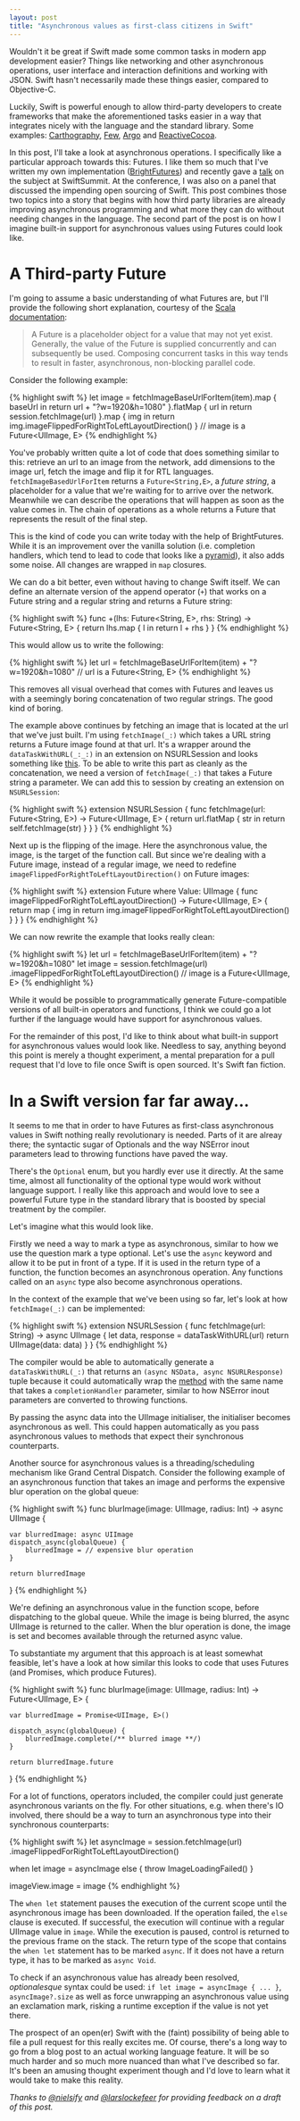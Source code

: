 ```yaml
---
layout: post
title: "Asynchronous values as first-class citizens in Swift"
---
```


Wouldn't it be great if Swift made some common tasks in modern app development easier? Things like networking and other asynchronous operations, user interface and interaction definitions and working with JSON. Swift hasn't necessarily made these things easier, compared to Objective-C.

Luckily, Swift is powerful enough to allow third-party developers to create frameworks that make the aforementioned tasks easier in a way that integrates nicely with the language and the standard library. Some examples: [Carthography](https://github.com/robb/Cartography), [Few](https://github.com/joshaber/Few.swift), [Argo](https://github.com/thoughtbot/Argo) and [ReactiveCocoa](https://github.com/ReactiveCocoa/ReactiveCocoa).

In this post, I'll take a look at asynchronous operations. I specifically like a particular approach towards this: Futures. I like them so much that I've written my own implementation ([BrightFutures](https://github.com/BrightFutures)) and recently gave a [talk](/2015/11/08/swiftsummit-execution-context/) on the subject at SwiftSummit. At the conference, I was also on a panel that discussed the impending open sourcing of Swift. This post combines those two topics into a story that begins with how third party libraries are already improving asynchronous programming and what more they can do without needing changes in the language. The second part of the post is on how I imagine built-in support for asynchronous values using Futures could look like.

# A Third-party Future

I'm going to assume a basic understanding of what Futures are, but I'll provide the following short explanation, courtesy of the [Scala documentation](http://docs.scala-lang.org/overviews/core/futures.html):

> A Future is a placeholder object for a value that may not yet exist. Generally, the value of the Future is supplied concurrently and can subsequently be used. Composing concurrent tasks in this way tends to result in faster, asynchronous, non-blocking parallel code.

Consider the following example:

{% highlight swift %}
let image = fetchImageBaseUrlForItem(item).map  { baseUrl in
    return url + "?w=1920&h=1080"
}.flatMap { url in
    return session.fetchImage(url)
}.map { img in
    return img.imageFlippedForRightToLeftLayoutDirection()
}
// image is a Future<UIImage, E>
{% endhighlight %}

You've probably written quite a lot of code that does something similar to this: retrieve an url to an image from the network, add dimensions to the image url, fetch the image and flip it for RTL languages. `fetchImageBasedUrlForItem` returns a `Future<String,E>`, a *future string*, a placeholder for a value that we're waiting for to arrive over the network. Meanwhile we can describe the operations that will happen as soon as the value comes in. The chain of operations as a whole returns a Future that represents the result of the final step.

This is the kind of code you can write today with the help of BrightFutures. While it is an improvement over the vanilla solution (i.e. completion handlers, which tend to lead to code that looks like a [pyramid](https://github.com/Thomvis/SFSwiftSummit2015/blob/9f38ae6fa65b31540f2b1ebd110965c51bb38690/SwiftSummit/DataSource.swift#L39-L59)), it also adds some noise. All changes are wrapped in `map` closures. 

We can do a bit better, even without having to change Swift itself. We can define an alternate version of the append operator (`+`) that works on a Future string and a regular string and returns a Future string:

{% highlight swift %}
func +<E>(lhs: Future<String, E>, rhs: String) -> Future<String, E> {
    return lhs.map { l in
        return l + rhs
    }
}
{% endhighlight %}

This would allow us to write the following:

{% highlight swift %}
let url = fetchImageBaseUrlForItem(item) + "?w=1920&h=1080"
// url is a Future<String, E>
{% endhighlight %}

This removes all visual overhead that comes with Futures and leaves us with a seemingly boring concatenation of two regular strings. The good kind of boring.

The example above continues by fetching an image that is located at the url that we've just built. I'm using `fetchImage(_:)` which takes a URL string returns a Future image found at that url. It's a wrapper around the `dataTaskWithURL(_:_:)` in an extension on NSURLSession and looks something like [this](https://gist.github.com/Thomvis/dc9cae1ff295dc7176b6). To be able to write this part as cleanly as the concatenation, we need a version of `fetchImage(_:)` that takes a Future string a parameter. We can add this to session by creating an extension on `NSURLSession`:

{% highlight swift %}
extension NSURLSession {
    func fetchImage<E>(url: Future<String, E>) -> Future<UIImage, E> {
        return url.flatMap { str in
            return self.fetchImage(str)
        }
    }
}
{% endhighlight %}

Next up is the flipping of the image. Here the asynchronous value, the image, is the target of the function call. But since we're dealing with a Future image, instead of a regular image, we need to redefine `imageFlippedForRightToLeftLayoutDirection()` on Future images:

{% highlight swift %}
extension Future where Value: UIImage {
    func imageFlippedForRightToLeftLayoutDirection() -> Future<UIImage, E> {
        return map { img in
            return img.imageFlippedForRightToLeftLayoutDirection()
        }
    }
}
{% endhighlight %}

We can now rewrite the example that looks really clean:

{% highlight swift %}
let url = fetchImageBaseUrlForItem(item) + "?w=1920&h=1080"
let image = session.fetchImage(url)
                   .imageFlippedForRightToLeftLayoutDirection()
// image is a Future<UIImage, E>
{% endhighlight %}

While it would be possible to programmatically generate Future-compatible versions of all built-in operators and functions, I think we could go a lot further if the language would have support for asynchronous values.

For the remainder of this post, I'd like to think about what built-in support for asynchronous values would look like. Needless to say, anything beyond this point is merely a thought experiment, a mental preparation for a pull request that I'd love to file once Swift is open sourced. It's Swift fan fiction.

# In a Swift version far far away...

It seems to me that in order to have Futures as first-class asynchronous values in Swift nothing really revolutionary is needed. Parts of it are alreay there; the syntactic sugar of Optionals and the way NSError inout parameters lead to throwing functions have paved the way. 

There's the `Optional` enum, but you hardly ever use it directly. At the same time, almost all functionality of the optional type would work without language support. I really like this approach and would love to see a powerful Future type in the standard library that is boosted by special treatment by the compiler.

Let's imagine what this would look like.

Firstly we need a way to mark a type as asynchronous, similar to how we use the question mark a type optional. Let's use the `async` keyword and allow it to be put in front of a type. If it is used in the return type of a function, the function becomes an asynchronous operation. Any functions called on an `async` type also become asynchronous operations.

In the context of the example that we've been using so far, let's look at how `fetchImage(_:)` can be implemented:

{% highlight swift %}
extension NSURLSession {
    func fetchImage(url: String) -> async UIImage {
        let data, response = dataTaskWithURL(url)
        return UIImage(data: data)
    }
}
{% endhighlight %}

The compiler would be able to automatically generate a `dataTaskWithURL(_:)` that returns an `(async NSData, async NSURLResponse)` tuple because it could automatically wrap the [method](https://developer.apple.com/library/ios/documentation/Foundation/Reference/NSURLSession_class/#//apple_ref/occ/instm/NSURLSession/dataTaskWithURL:completionHandler:) with the same name that takes a `completionHandler` parameter, similar to how NSError inout parameters are converted to throwing functions.

By passing the async data into the UIImage initialiser, the initialiser becomes asynchronous as well. This could happen automatically as you pass asynchronous values to methods that expect their synchronous counterparts.

Another source for asynchronous values is a threading/scheduling mechanism like Grand Central Dispatch. Consider the following example of an asynchronous function that takes an image and performs the expensive blur operation on the global queue:

{% highlight swift %}
func blurImage(image: UIImage, radius: Int) -> async UIImage {

    var blurredImage: async UIImage
    dispatch_async(globalQueue) {
        blurredImage = // expensive blur operation
    }

    return blurredImage
}
{% endhighlight %}

We're defining an asynchronous value in the function scope, before dispatching to the global queue. While the image is being blurred, the async UIImage is returned to the caller. When the blur operation is done, the image is set and becomes available through the returned async value.

To substantiate my argument that this approach is at least somewhat feasible, let's have a look at how similar this looks to code that uses Futures (and Promises, which produce Futures).

{% highlight swift %}
func blurImage(image: UIImage, radius: Int) -> Future<UIImage, E> {

    var blurredImage = Promise<UIImage, E>()

    dispatch_async(globalQueue) {
        blurredImage.complete(/** blurred image **/)
    }

    return blurredImage.future
}
{% endhighlight %}

For a lot of functions, operators included, the compiler could just generate asynchronous variants on the fly. For other situations, e.g. when there's IO involved, there should be a way to turn an asynchronous type into their synchronous counterparts:

{% highlight swift %}
let asyncImage = session.fetchImage(url)
                        .imageFlippedForRightToLeftLayoutDirection()

when let image = asyncImage else {
    throw ImageLoadingFailed()
}

imageView.image = image
{% endhighlight %}

The `when let` statement pauses the execution of the current scope until the asynchronous image has been downloaded. If the operation failed, the `else` clause is executed. If successful, the execution will continue with a regular UIImage value in `image`. While the execution is paused, control is returned to the previous frame on the stack. The return type of the scope that contains the `when let` statement has to be marked `async`. If it does not have a return type, it has to be marked as `async Void`.

To check if an asynchronous value has already been resolved, *optionalesque* syntax could be used: `if let image = asyncImage { ... }`, `asyncImage?.size` as well as force unwrapping an asynchronous value using an exclamation mark, risking a runtime exception if the value is not yet there.

The prospect of an open(er) Swift with the (faint) possibility of being able to file a pull request for this really excites me. Of course, there's a long way to go from a blog post to an actual working language feature. It will be so much harder and so much more nuanced than what I've described so far. It's been an amusing thought experiment though and I'd love to learn what it would take to make this reality.

*Thanks to [@nielsify](https://twitter.com/nielsify) and [@larslockefeer](https://twitter.com/larslockefeer) for providing feedback on a draft of this post.*
